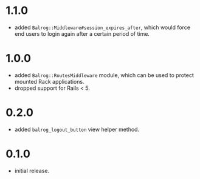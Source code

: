 # 1.1.0
- added `Balrog::Middleware#session_expires_after`, which would force end users to login again after a certain period of time.

# 1.0.0

- added `Balrog::RoutesMiddleware` module, which can be used to protect mounted Rack applications.
- dropped support for Rails < 5.

# 0.2.0

- added `balrog_logout_button` view helper method.

# 0.1.0

- initial release.